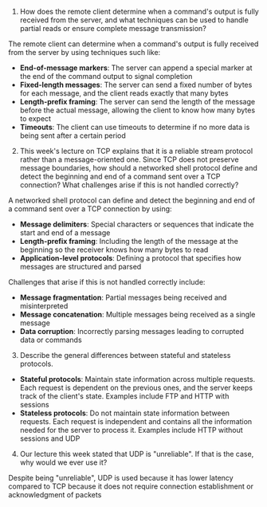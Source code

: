 1. How does the remote client determine when a command's output is fully received from the server, and what techniques can be used to handle partial reads or ensure complete message transmission?

The remote client can determine when a command's output is fully received from the server by using techniques such like:
- **End-of-message markers**: The server can append a special marker at the end of the command output to signal completion
- **Fixed-length messages**: The server can send a fixed number of bytes for each message, and the client reads exactly that many bytes
- **Length-prefix framing**: The server can send the length of the message before the actual message, allowing the client to know how many bytes to expect
- **Timeouts**: The client can use timeouts to determine if no more data is being sent after a certain period

2. This week's lecture on TCP explains that it is a reliable stream protocol rather than a message-oriented one. Since TCP does not preserve message boundaries, how should a networked shell protocol define and detect the beginning and end of a command sent over a TCP connection? What challenges arise if this is not handled correctly?

A networked shell protocol can define and detect the beginning and end of a command sent over a TCP connection by using:
- **Message delimiters**: Special characters or sequences that indicate the start and end of a message
- **Length-prefix framing**: Including the length of the message at the beginning so the receiver knows how many bytes to read
- **Application-level protocols**: Defining a protocol that specifies how messages are structured and parsed

Challenges that arise if this is not handled correctly include:
- **Message fragmentation**: Partial messages being received and misinterpreted
- **Message concatenation**: Multiple messages being received as a single message
- **Data corruption**: Incorrectly parsing messages leading to corrupted data or commands

3. Describe the general differences between stateful and stateless protocols.

- **Stateful protocols**: Maintain state information across multiple requests. Each request is dependent on the previous ones, and the server keeps track of the client's state. Examples include FTP and HTTP with sessions
- **Stateless protocols**: Do not maintain state information between requests. Each request is independent and contains all the information needed for the server to process it. Examples include HTTP without sessions and UDP

4. Our lecture this week stated that UDP is "unreliable". If that is the case, why would we ever use it?

Despite being "unreliable", UDP is used because it has lower latency compared to TCP because it does not require connection establishment or acknowledgment of packets